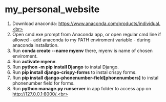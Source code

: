 # my_personal_website

1. Download anaconda: https://www.anaconda.com/products/individual.<br>
2. Open cmd.exe prompt from Anaconda app, or open regular cmd line if allowed - add anaconda to my PATH enviroment variable - during anaconda installation.<br>
3. Run <strong>conda create --name myenv</strong> there, myenv is name of chosen enviroment.<br>
4. Run <strong>activate myenv</strong>.<br>
5. Run <strong>python -m pip install Django</strong> to instal Django.<br>
6. Run <strong>pip install django-crispy-forms</strong> to instal crispy forms.<br>
7. Run <strong>pip install django-phonenumber-field[phonenumbers]</strong> to instal phonenumber field for forms.<br>
8. Run <strong>python manage.py runserver</strong> in app folder to access app on http://127.0.0.1:8000/.<br>
